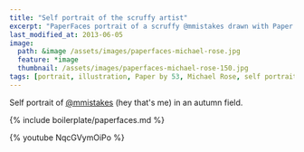 ```yaml
---
title: "Self portrait of the scruffy artist"
excerpt: "PaperFaces portrait of a scruffy @mmistakes drawn with Paper by 53 on an iPad."
last_modified_at: 2013-06-05
image: 
  path: &image /assets/images/paperfaces-michael-rose.jpg 
  feature: *image
  thumbnail: /assets/images/paperfaces-michael-rose-150.jpg
tags: [portrait, illustration, Paper by 53, Michael Rose, self portrait, beard, time lapse]
---
```


Self portrait of [@mmistakes](https://twitter.com/mmistakes) (hey that's me) in an autumn field.

{% include boilerplate/paperfaces.md %}

{% youtube NqcGVymOiPo %}

